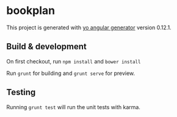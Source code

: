 # bookplan

This project is generated with [yo angular generator](https://github.com/yeoman/generator-angular)
version 0.12.1.

## Build & development

On first checkout, run `npm install` and `bower install`

Run `grunt` for building and `grunt serve` for preview.

## Testing

Running `grunt test` will run the unit tests with karma.